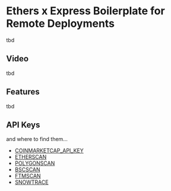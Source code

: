 # Ethers x Express Boilerplate for Remote Deployments

tbd

## Video

tbd

## Features

tbd

## API Keys

and where to find them...

- [COINMARKETCAP_API_KEY](https://pro.coinmarketcap.com/)
- [ETHERSCAN](https://etherscan.io/)
- [POLYGONSCAN](https://polygonscan.com/)
- [BSCSCAN](https://bscscan.com/)
- [FTMSCAN](https://ftmscan.com/)
- [SNOWTRACE](https://snowtrace.io/)

